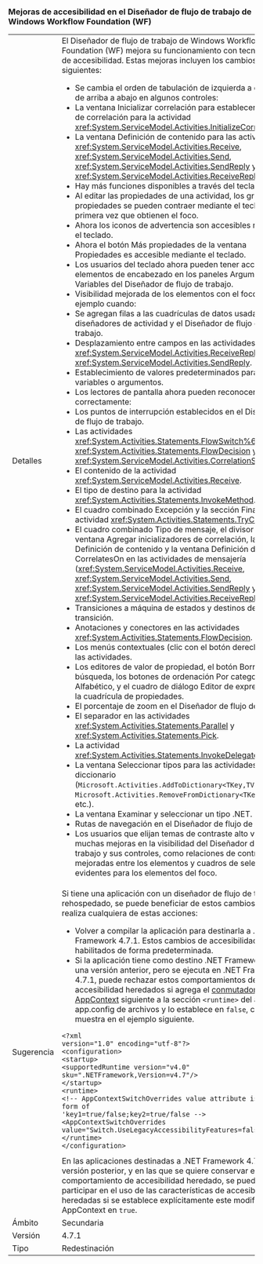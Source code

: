 ### <a name="accessibility-improvements-in-windows-workflow-foundation-wf-workflow-designer"></a>Mejoras de accesibilidad en el Diseñador de flujo de trabajo de Windows Workflow Foundation (WF)

|   |   |
|---|---|
|Detalles|El Diseñador de flujo de trabajo de Windows Workflow Foundation (WF) mejora su funcionamiento con tecnologías de accesibilidad. Estas mejoras incluyen los cambios siguientes:<ul><li>Se cambia el orden de tabulación de izquierda a derecha y de arriba a abajo en algunos controles:</li><li>La ventana Inicializar correlación para establecer los datos de correlación para la actividad <xref:System.ServiceModel.Activities.InitializeCorrelation>.</li><li>La ventana Definición de contenido para las actividades <xref:System.ServiceModel.Activities.Receive>, <xref:System.ServiceModel.Activities.Send>, <xref:System.ServiceModel.Activities.SendReply> y <xref:System.ServiceModel.Activities.ReceiveReply>.</li><li>Hay más funciones disponibles a través del teclado:</li><li>Al editar las propiedades de una actividad, los grupos de propiedades se pueden contraer mediante el teclado la primera vez que obtienen el foco.</li><li>Ahora los iconos de advertencia son accesibles mediante el teclado.</li><li>Ahora el botón Más propiedades de la ventana Propiedades es accesible mediante el teclado.</li><li>Los usuarios del teclado ahora pueden tener acceso a los elementos de encabezado en los paneles Argumentos y Variables del Diseñador de flujo de trabajo.</li><li>Visibilidad mejorada de los elementos con el foco, por ejemplo cuando:</li><li>Se agregan filas a las cuadrículas de datos usadas por los diseñadores de actividad y el Diseñador de flujo de trabajo.</li><li>Desplazamiento entre campos en las actividades <xref:System.ServiceModel.Activities.ReceiveReply> y <xref:System.ServiceModel.Activities.SendReply>.</li><li>Establecimiento de valores predeterminados para variables o argumentos.</li><li>Los lectores de pantalla ahora pueden reconocer correctamente:</li><li>Los puntos de interrupción establecidos en el Diseñador de flujo de trabajo.</li><li>Las actividades <xref:System.Activities.Statements.FlowSwitch%601>, <xref:System.Activities.Statements.FlowDecision> y <xref:System.ServiceModel.Activities.CorrelationScope>.</li><li>El contenido de la actividad <xref:System.ServiceModel.Activities.Receive>.</li><li>El tipo de destino para la actividad <xref:System.Activities.Statements.InvokeMethod>.</li><li>El cuadro combinado Excepción y la sección Finally de la actividad <xref:System.Activities.Statements.TryCatch>.</li><li>El cuadro combinado Tipo de mensaje, el divisor de la ventana Agregar inicializadores de correlación, la ventana Definición de contenido y la ventana Definición de CorrelatesOn en las actividades de mensajería (<xref:System.ServiceModel.Activities.Receive>, <xref:System.ServiceModel.Activities.Send>, <xref:System.ServiceModel.Activities.SendReply> y <xref:System.ServiceModel.Activities.ReceiveReply>).</li><li>Transiciones a máquina de estados y destinos de transición.</li><li>Anotaciones y conectores en las actividades <xref:System.Activities.Statements.FlowDecision>.</li><li>Los menús contextuales (clic con el botón derecho) para las actividades.</li><li>Los editores de valor de propiedad, el botón Borrar búsqueda, los botones de ordenación Por categoría y Alfabético, y el cuadro de diálogo Editor de expresiones en la cuadrícula de propiedades.</li><li>El porcentaje de zoom en el Diseñador de flujo de trabajo.</li><li>El separador en las actividades <xref:System.Activities.Statements.Parallel> y <xref:System.Activities.Statements.Pick>.</li><li>La actividad <xref:System.Activities.Statements.InvokeDelegate>.</li><li>La ventana Seleccionar tipos para las actividades de diccionario (<code>Microsoft.Activities.AddToDictionary&lt;TKey,TValue&gt;</code>, <code>Microsoft.Activities.RemoveFromDictionary&lt;TKey,TValue&gt;</code>, etc.).</li><li>La ventana Examinar y seleccionar un tipo .NET.</li><li>Rutas de navegación en el Diseñador de flujo de trabajo.</li><li>Los usuarios que elijan temas de contraste alto verán muchas mejoras en la visibilidad del Diseñador de flujo de trabajo y sus controles, como relaciones de contraste mejoradas entre los elementos y cuadros de selección más evidentes para los elementos del foco.</li></ul>|
|Sugerencia|Si tiene una aplicación con un diseñador de flujo de trabajo rehospedado, se puede beneficiar de estos cambios si se realiza cualquiera de estas acciones:<ul><li>Volver a compilar la aplicación para destinarla a .NET Framework 4.7.1. Estos cambios de accesibilidad están habilitados de forma predeterminada.</li><li>Si la aplicación tiene como destino .NET Framework 4.7 o una versión anterior, pero se ejecuta en .NET Framework 4.7.1, puede rechazar estos comportamientos de accesibilidad heredados si agrega el [conmutador de AppContext](~/docs/framework/configure-apps/file-schema/runtime/appcontextswitchoverrides-element.md) siguiente a la sección <code>&lt;runtime&gt;</code> del archivo app.config de archivos y lo establece en <code>false</code>, como se muestra en el ejemplo siguiente.</li></ul><pre><code>&lt;?xml version=&quot;1.0&quot; encoding=&quot;utf-8&quot;?&gt;&#13;&#10;&lt;configuration&gt;&#13;&#10;&lt;startup&gt;&#13;&#10;&lt;supportedRuntime version=&quot;v4.0&quot; sku=&quot;.NETFramework,Version=v4.7&quot;/&gt;&#13;&#10;&lt;/startup&gt;&#13;&#10;&lt;runtime&gt;&#13;&#10;&lt;!-- AppContextSwitchOverrides value attribute is in the form of &#39;key1=true/false;key2=true/false  --&gt;&#13;&#10;&lt;AppContextSwitchOverrides value=&quot;Switch.UseLegacyAccessibilityFeatures=false&quot; /&gt;&#13;&#10;&lt;/runtime&gt;&#13;&#10;&lt;/configuration&gt;&#13;&#10;</code></pre>En las aplicaciones destinadas a .NET Framework 4.7.1 o una versión posterior, y en las que se quiere conservar el comportamiento de accesibilidad heredado, se puede participar en el uso de las características de accesibilidad heredadas si se establece explícitamente este modificador de AppContext en <code>true</code>.|
|Ámbito|Secundaria|
|Versión|4.7.1|
|Tipo|Redestinación|

